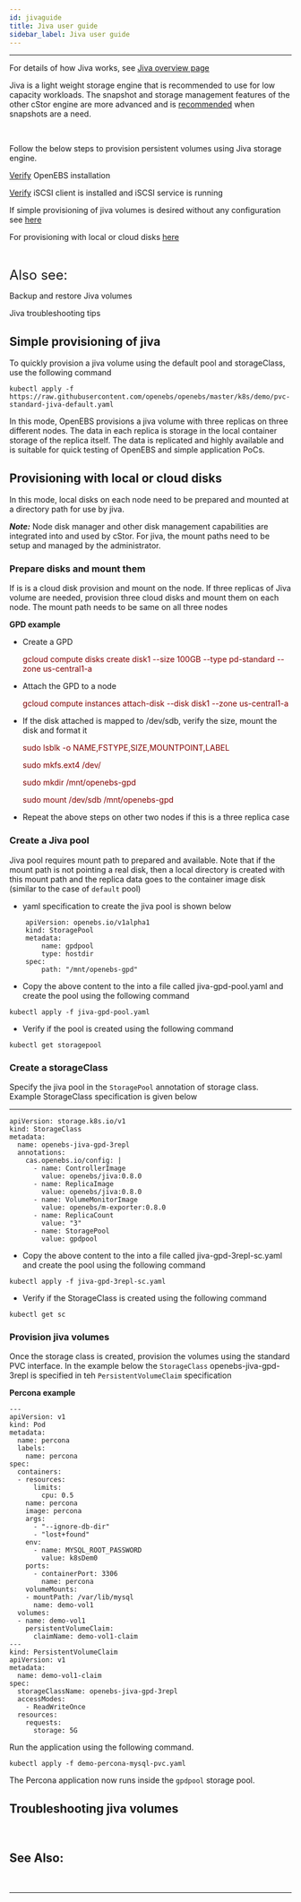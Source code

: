 ```yaml
---
id: jivaguide
title: Jiva user guide
sidebar_label: Jiva user guide
---
```

------

For details of how Jiva works, see <a href="/docs/next/jiva.html" >Jiva overview page</a>



Jiva is a light weight storage engine that is recommended to use for low capacity workloads. The snapshot and storage management features of the other cStor engine are more advanced and is <a href="http://localhost:3000/docs/next/casengines.html#cstor-vs-jiva-features-comparison">recommended</a> when snapshots are a need.

<br>

Follow the below steps to provision persistent volumes using Jiva storage engine.

<a href="/docs/next/installation.html" target="_blank">Verify</a> OpenEBS installation

<a href="/docs/next/iscsiclient.html" target="_blank">Verify</a> iSCSI client is installed and iSCSI service is running

If simple provisioning of jiva volumes is desired without any configuration see  <a href="/docs/next/jivaguide.html#simple-provisioning-of-jiva">here</a>

For provisioning with local or cloud disks <a href="/docs/next/jivaguide.html#provisioning-with-local-or-cloud-disks">here</a>

<br>

<font size="5">Also see:</font>

Backup and restore Jiva volumes

Jiva troubleshooting tips



## Simple provisioning of jiva

To quickly provision a jiva volume using the default pool and storageClass, use the following command

```
kubectl apply -f https://raw.githubusercontent.com/openebs/openebs/master/k8s/demo/pvc-standard-jiva-default.yaml
```



In this mode, OpenEBS provisions a jiva volume with three replicas on three different nodes. The data in each replica is storage in the local container storage of the replica itself. The data is replicated and highly available and is suitable for quick testing of OpenEBS and simple application PoCs.

## Provisioning with local or cloud disks

In this mode, local disks on each node need to be prepared and mounted at a directory path for use by jiva. 

***Note:*** Node disk manager and other disk management capabilities are integrated into and used by cStor. For jiva, the mount paths need to be setup and managed by the administrator.

### Prepare disks and mount them

If is is a cloud disk provision and mount on the node. If three replicas of Jiva volume are needed, provision three cloud disks and mount them on each node. The mount path needs to be same on all three nodes

**GPD example**

- Create a GPD

  <font color="maroon">

  gcloud compute disks create disk1 --size 100GB --type pd-standard  --zone us-central1-a

  </font>

- Attach the GPD to a node

  <font color="maroon">

  gcloud compute instances attach-disk <Node Name> --disk disk1 --zone us-central1-a

  </font>



- If the disk attached is mapped to /dev/sdb, verify the size, mount the disk and format it

  <font color="maroon">

  sudo lsblk -o NAME,FSTYPE,SIZE,MOUNTPOINT,LABEL

  sudo mkfs.ext4 /dev/<device-name>

  sudo mkdir /mnt/openebs-gpd

  sudo mount /dev/sdb  /mnt/openebs-gpd

  </font>

- Repeat the above steps on other two nodes if this is a three replica case



### Create a Jiva pool

Jiva pool requires mount path to prepared and available. Note that if the mount path is not pointing a real disk, then a local directory is created with this mount path and the replica data goes to the container image disk (similar to the case of `default` pool)

- yaml specification to create the jiva pool is shown below

```
    apiVersion: openebs.io/v1alpha1
    kind: StoragePool
    metadata:
        name: gpdpool 			 
        type: hostdir
    spec:
        path: "/mnt/openebs-gpd"   
```

- Copy the above content to the into a file called jiva-gpd-pool.yaml and create the pool using the following command

```
kubectl apply -f jiva-gpd-pool.yaml 
```

- Verify if the pool is created using the following command

```
kubectl get storagepool
```

 

### Create a storageClass

Specify the jiva pool in the `StoragePool` annotation of storage class. Example StorageClass specification is given below

---
```
apiVersion: storage.k8s.io/v1
kind: StorageClass
metadata:
  name: openebs-jiva-gpd-3repl
  annotations:
    cas.openebs.io/config: |
      - name: ControllerImage
        value: openebs/jiva:0.8.0
      - name: ReplicaImage
        value: openebs/jiva:0.8.0
      - name: VolumeMonitorImage
        value: openebs/m-exporter:0.8.0
      - name: ReplicaCount
        value: "3"
      - name: StoragePool
        value: gpdpool
```

- Copy the above content to the into a file called jiva-gpd-3repl-sc.yaml and create the pool using the following command

```
kubectl apply -f jiva-gpd-3repl-sc.yaml
```

- Verify if the StorageClass is created using the following command

```
kubectl get sc
```

 

### Provision jiva volumes

Once the storage class is created, provision the volumes using the standard PVC interface. In the example below the `StorageClass` openebs-jiva-gpd-3repl is specified in teh `PersistentVolumeClaim` specification



**Percona example**

```
---
apiVersion: v1
kind: Pod
metadata:
  name: percona
  labels:
    name: percona
spec:
  containers:
  - resources:
      limits:
        cpu: 0.5
    name: percona
    image: percona
    args:
      - "--ignore-db-dir"
      - "lost+found"
    env:
      - name: MYSQL_ROOT_PASSWORD
        value: k8sDem0
    ports:
      - containerPort: 3306
        name: percona
    volumeMounts:
    - mountPath: /var/lib/mysql
      name: demo-vol1
  volumes:
  - name: demo-vol1
    persistentVolumeClaim:
      claimName: demo-vol1-claim
---
kind: PersistentVolumeClaim
apiVersion: v1
metadata:
  name: demo-vol1-claim
spec:
  storageClassName: openebs-jiva-gpd-3repl
  accessModes:
    - ReadWriteOnce
  resources:
    requests:
      storage: 5G

```

Run the application using the following command.

```
kubectl apply -f demo-percona-mysql-pvc.yaml
```

The Percona application now runs inside the `gpdpool` storage pool.



## Troubleshooting jiva volumes





<br>

## See Also:



<br>

<hr>

<br>



<!-- Hotjar Tracking Code for https://docs.openebs.io -->

<script>
   (function(h,o,t,j,a,r){
       h.hj=h.hj||function(){(h.hj.q=h.hj.q||[]).push(arguments)};
       h._hjSettings={hjid:785693,hjsv:6};
       a=o.getElementsByTagName('head')[0];
       r=o.createElement('script');r.async=1;
       r.src=t+h._hjSettings.hjid+j+h._hjSettings.hjsv;
       a.appendChild(r);
   })(window,document,'https://static.hotjar.com/c/hotjar-','.js?sv=');
</script>


<!-- Global site tag (gtag.js) - Google Analytics -->
<script async src="https://www.googletagmanager.com/gtag/js?id=UA-92076314-12"></script>
<script>
  window.dataLayer = window.dataLayer || [];
  function gtag(){dataLayer.push(arguments);}
  gtag('js', new Date());

  gtag('config', 'UA-92076314-12');
</script>

